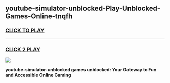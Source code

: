 
## youtube-simulator-unblocked-Play-Unblocked-Games-Online-tnqfh
<h3>
<a href="https://premium76.site?title=youtube-simulator-unblocked&ref=25A">CLICK TO PLAY</a></h3>
<hr>

<h3>
<a href="https://premium76.site?title=youtube-simulator-unblocked&ref=25A">CLICK 2 PLAY</a>
  
</h3>

<a href="https://premium76.site?title=youtube-simulator-unblocked&ref=25A"><img src="https://clearcache.store/games.png"></a>


**youtube-simulator-unblocked games unblocked: Your Gateway to Fun and Accessible Online Gaming**
